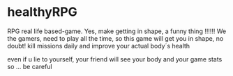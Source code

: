 # healthyRPG
RPG real life based-game. Yes, make getting in shape, a funny thing !!!!!!
We the gamers, need to play all the time, so this game will get you in shape, no doubt!
kill missions daily and improve your actual body´s health 


even if u lie to yourself, your friend will see your body and your game stats so ... be careful
